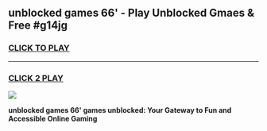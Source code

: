
## unblocked games 66' - Play Unblocked Gmaes & Free #g14jg
<h3>
<a href="https://premium.freeplayer.one?title=unblocked_games_66'&ref=03M">CLICK TO PLAY</a></h3>
<hr>

<h3>
<a href="https://premium.freeplayer.one?title=unblocked_games_66'&ref=03M">CLICK 2 PLAY</a>
  
</h3>

<a href="https://premium.freeplayer.one?title=unblocked_games_66'&ref=03M"><img src="https://clearcache.store/games.png"></a>


**unblocked games 66' games unblocked: Your Gateway to Fun and Accessible Online Gaming**
